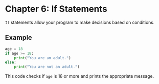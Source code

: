 # Chapter 6: If Statements

`If` statements allow your program to make decisions based on conditions.

## Example

```python
age = 18
if age >= 18:
    print("You are an adult.")
else:
    print("You are not an adult.")
```

This code checks if `age` is 18 or more and prints the appropriate message.